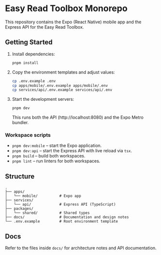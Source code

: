 # Easy Read Toolbox Monorepo

This repository contains the Expo (React Native) mobile app and the Express API for the Easy Read Toolbox.

## Getting Started

1. Install dependencies:

   ```bash
   pnpm install
   ```

2. Copy the environment templates and adjust values:

   ```bash
   cp .env.example .env
   cp apps/mobile/.env.example apps/mobile/.env
   cp services/api/.env.example services/api/.env
   ```

3. Start the development servers:

   ```bash
   pnpm dev
   ```

   This runs both the API (http://localhost:8080) and the Expo Metro bundler.

### Workspace scripts

- `pnpm dev:mobile` – start the Expo application.
- `pnpm dev:api` – start the Express API with live reload via `tsx`.
- `pnpm build` – build both workspaces.
- `pnpm lint` – run linters for both workspaces.

## Structure

```
.
├── apps/
│   └── mobile/          # Expo app
├── services/
│   └── api/             # Express API (TypeScript)
├── packages/
│   └── shared/          # Shared types
├── docs/                # Documentation and design notes
└── .env.example         # Root environment template
```

## Docs

Refer to the files inside `docs/` for architecture notes and API documentation.
